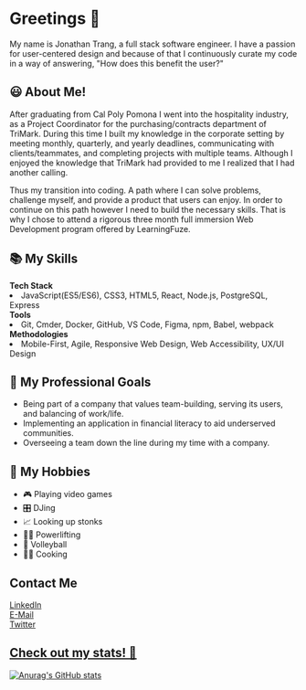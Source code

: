 <!---
jonathantrang/jonathantrang is a ✨ special ✨ repository because its `README.md` (this file) appears on your GitHub profile.
You can click the Preview link to take a look at your changes.
--->
<h1>Greetings 👋</h1>
My name is Jonathan Trang, a full stack software engineer. I have a passion for user-centered design and because of that I continuously curate my code in a way of answering, "How does this benefit the user?"

<h2>😃 About Me!</h2>
<p>After graduating from Cal Poly Pomona I went into the hospitality industry, as a Project Coordinator for the purchasing/contracts department of TriMark. During this time I built my knowledge in the corporate setting by meeting monthly, quarterly, and yearly deadlines, communicating with clients/teammates, and completing projects with multiple teams. Although I enjoyed the knowledge that TriMark had provided to me I realized that I had another calling.</p>

<p>Thus my transition into coding. A path where I can solve problems, challenge myself, and provide a product that users can enjoy. In order to continue on this path however I need to build the necessary skills. That is why I chose to attend a rigorous three month full immersion Web Development program offered by LearningFuze.</p>

<h2>📚 My Skills</h2>
<b>Tech Stack</b>
<li>JavaScript(ES5/ES6), CSS3, HTML5, React, Node.js, PostgreSQL, Express</li>
<b>Tools</b>
<li> Git, Cmder, Docker, GitHub, VS Code, Figma, npm, Babel, webpack</li>
<b>Methodologies</b>
<li>Mobile-First, Agile, Responsive Web Design, Web Accessibility, UX/UI Design</li>

<h2>🧗 My Professional Goals</h2>
<ul>
  <li>Being part of a company that values team-building, serving its users, and balancing of work/life.</li>
  <li>Implementing an application in financial literacy to aid underserved communities.</li>
  <li>Overseeing a team down the line during my time with a company.</li>
</ul>

<h2>🤩 My Hobbies</h2>
<ul>
  <li>🎮 Playing video games</li>
  <li>🎛️ DJing</li>
  <li>📈 Looking up stonks</li>
  <li>🏋️‍♂️ Powerlifting</li>
  <li>🏐 Volleyball</li>
  <li>👨‍🍳 Cooking</li>
</ul>

<h2>Contact Me</h2>
<div><a href="https://www.linkedin.com/in/jttrang/">LinkedIn</a></div>
<div><a href="jonathantrang.js@gmail.com">E-Mail</a></div>
<div><a href="https://twitter.com/2trangs_js">Twitter</div>

<h2>Check out my stats! 👀</h2>

[![Anurag's GitHub stats](https://github-readme-stats.vercel.app/api?username=jonathantrang)](https://github.com/anuraghazra/github-readme-stats)
